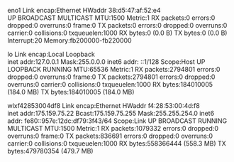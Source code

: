 eno1      Link encap:Ethernet  HWaddr 38:d5:47:af:52:e4  
          UP BROADCAST MULTICAST  MTU:1500  Metric:1
          RX packets:0 errors:0 dropped:0 overruns:0 frame:0
          TX packets:0 errors:0 dropped:0 overruns:0 carrier:0
          collisions:0 txqueuelen:1000 
          RX bytes:0 (0.0 B)  TX bytes:0 (0.0 B)
          Interrupt:20 Memory:fb200000-fb220000 

lo        Link encap:Local Loopback  
          inet addr:127.0.0.1  Mask:255.0.0.0
          inet6 addr: ::1/128 Scope:Host
          UP LOOPBACK RUNNING  MTU:65536  Metric:1
          RX packets:2794801 errors:0 dropped:0 overruns:0 frame:0
          TX packets:2794801 errors:0 dropped:0 overruns:0 carrier:0
          collisions:0 txqueuelen:1000 
          RX bytes:184010005 (184.0 MB)  TX bytes:184010005 (184.0 MB)

wlxf42853004df8 Link encap:Ethernet  HWaddr f4:28:53:00:4d:f8  
          inet addr:175.159.75.22  Bcast:175.159.75.255  Mask:255.255.254.0
          inet6 addr: fe80::957e:12dc:df79:3f43/64 Scope:Link
          UP BROADCAST RUNNING MULTICAST  MTU:1500  Metric:1
          RX packets:1079332 errors:0 dropped:0 overruns:0 frame:0
          TX packets:836691 errors:0 dropped:0 overruns:0 carrier:0
          collisions:0 txqueuelen:1000 
          RX bytes:558366444 (558.3 MB)  TX bytes:479780354 (479.7 MB)

